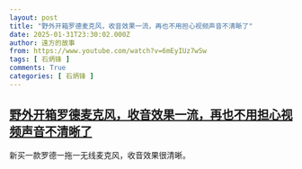 ```yaml
---
layout: post
title: "野外开箱罗德麦克风，收音效果一流，再也不用担心视频声音不清晰了"
date: 2025-01-31T23:30:02.000Z
author: 遠方的故事
from: https://www.youtube.com/watch?v=6mEyIUz7wSw
tags: [ 石炳锋 ]
comments: True
categories: [ 石炳锋 ]
---
```

<!--1738366202000-->
[野外开箱罗德麦克风，收音效果一流，再也不用担心视频声音不清晰了](https://www.youtube.com/watch?v=6mEyIUz7wSw)
------

<div>
新买一款罗德一拖一无线麦克风，收音效果很清晰。
</div>
